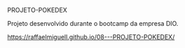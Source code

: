 PROJETO-POKEDEX

Projeto desenvolvido durante o bootcamp da empresa DIO.

https://raffaelmiguell.github.io/08---PROJETO-POKEDEX/